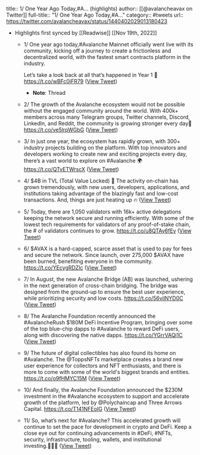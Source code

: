 title:: 1/ One Year Ago Today,#A... (highlights)
author:: [[@avalancheavax on Twitter]]
full-title:: "1/ One Year Ago Today,\#A..."
category:: #tweets
url:: https://twitter.com/avalancheavax/status/1440402029013180423

- Highlights first synced by [[Readwise]] [[Nov 19th, 2022]]
	- 1/ One year ago today,#Avalanche Mainnet officially went live with its community, kicking off a journey to create a frictionless and decentralized world, with the fastest smart contracts platform in the industry.
	  
	  Let’s take a look back at all that’s happened in Year 1 🧵 https://t.co/wBFc0jFR79 ([View Tweet](https://twitter.com/avalancheavax/status/1440402029013180423))
		- **Note**: Thread
	- 2/ The growth of the Avalanche ecosystem would not be possible without the engaged community around the world. With 400k+ members across many Telegram groups, Twitter channels, Discord, LinkedIn, and Reddit, the community is growing stronger every day🤝
	  https://t.co/ve5lrpWGbG ([View Tweet](https://twitter.com/avalancheavax/status/1440402031991136257))
	- 3/ In just one year, the ecosystem has rapidly grown, with 300+ industry projects building on the platform. With top innovators and developers working to create new and exciting projects every day, there’s a vast world to explore on #Avalanche 🌍 https://t.co/QTvETWrscX ([View Tweet](https://twitter.com/avalancheavax/status/1440402034289614854))
	- 4/ $4B in TVL (Total Value Locked) 🤯 The activity on-chain has grown tremendously, with new users, developers, applications, and institutions taking advantage of the blazingly fast and low-cost transactions. And, things are just heating up 🔥 ([View Tweet](https://twitter.com/avalancheavax/status/1440402036931973125))
	- 5/ Today, there are 1,050 validators with 16k+ active delegations keeping the network secure and running efficiently. With some of the lowest tech requirements for validators of any proof-of-stake chain, the # of validators continues to grow. https://t.co/u8QTAy6fEv ([View Tweet](https://twitter.com/avalancheavax/status/1440402039352090634))
	- 6/ $AVAX is a hard-capped, scarce asset that is used to pay for fees and secure the network. Since launch, over 275,000 $AVAX have been burned, benefiting everyone in the community. https://t.co/YEcygRDZlc ([View Tweet](https://twitter.com/avalancheavax/status/1440402042007142410))
	- 7/ In August, the new Avalanche Bridge (AB) was launched, ushering in the next generation of cross-chain bridging. The bridge was designed from the ground-up to ensure the best user experience, while prioritizing security and low costs. https://t.co/56vilNYD0C ([View Tweet](https://twitter.com/avalancheavax/status/1440402044141981709))
	- 8/ The Avalanche Foundation recently announced the #AvalancheRush $180M DeFi Incentive Program, bringing over some of the top blue-chip dapps to #Avalanche to reward DeFi users, along with discovering the native dapps. https://t.co/YGrrVAQj1C ([View Tweet](https://twitter.com/avalancheavax/status/1440402045920374789))
	- 9/ The future of digital collectibles has also found its home on #Avalanche. The @ToppsNFTs marketplace creates a brand new user experience for collectors and NFT enthusiasts, and there is more to come with some of the world's biggest brands and entities. https://t.co/o9fHMYC15M ([View Tweet](https://twitter.com/avalancheavax/status/1440402047627497479))
	- 10/ And finally, the Avalanche Foundation announced the $230M investment in the #Avalanche ecosystem to support and accelerate growth of the platform, led by @Polychaincap and Three Arrows Capital. https://t.co/T141NFEoIG ([View Tweet](https://twitter.com/avalancheavax/status/1440402049410109440))
	- 11/ So, what’s next for #Avalanche? This accelerated growth will continue to set the pace for development in crypto and DeFi. Keep a close eye out for continuing advancements in #DeFi, #NFTs, security, infrastructure, tooling, wallets, and institutional investing.🔺🔺🔺 ([View Tweet](https://twitter.com/avalancheavax/status/1440402051146469381))